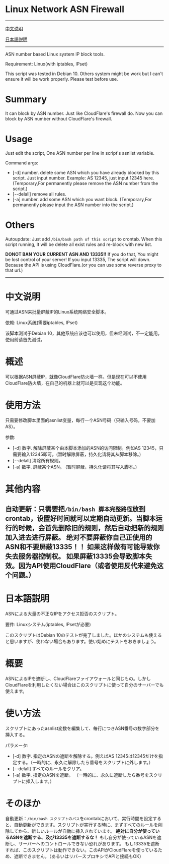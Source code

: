 # Linux Network ASN Firewall

---
[中文说明](#中文说明)

[日本語説明](#日本語説明)

---

ASN number based Linux system IP block tools.

Requirement: Linux(with iptables, IPset)

This script was tested in Debian 10. Others system might be work but I can't ensure it will be work properly. Please test before use.

# Summary

It can block by ASN number. Just like CloudFlare's firewall do. Now you can block by ASN number without CloudFlare's firewall.

# Usage

Just edit the script, One ASN number per line in script's asnlist variable.

Command args: 
- [-d] number. delete some ASN which you have already blocked by this script. Just input number. Example: AS 12345, just input 12345 here. (Temporary,For permanently please remove the ASN number from the script.)
- [--delall] remove all rules.
- [-a] number. add some ASN which you want block. (Temporary,For permanently please input the ASN number into the script.)

# Others

Autoupdate: Just add `/bin/bash path of this script` to crontab. When this script running, It will be delete all exist rules and re-block with new list.

**DONOT BAN YOUR CURRENT ASN AND 13335!!**
If you do that, You might be lost control of your server!
If you input 13335, The script will down. Because the API is using CloudFlare.(or you can use some reverse proxy to that url.)

---

# 中文说明

可通过ASN来批量屏蔽IP的Linux系统网络安全脚本。 

依赖: Linux系统(需要iptables, IPset)

该脚本测试于Debian 10，其他系统应该也可以使用，但未经测试，不一定能用。使用前请首先测试。

# 概述

可以根据ASN屏蔽IP，就像CloudFlare防火墙一样。但是现在可以不使用CloudFlare防火墙，在自己的机器上就可以是实现这个功能。

# 使用方法

只需要修改脚本里面的asnlist变量，每行一个ASN号码（只输入号码，不要加AS）。

参数: 
- [-d] 数字. 解除屏蔽某个由本脚本添加的ASN的访问限制。例如AS 12345，只需要输入12345即可。(暂时解除屏蔽，持久化请将其从脚本移除。)
- [--delall] 清除所有规则。
- [-a] 数字. 屏蔽某个ASN。 (暂时屏蔽，持久化请将其写入脚本。)

# 其他内容

自动更新：只需要把`/bin/bash 脚本完整路径`放到crontab，设置好时间就可以定期自动更新。当脚本运行的时候，会首先删除旧的规则，然后自动把新的规则加入进去进行屏蔽。
**绝对不要屏蔽你自己正使用的ASN和不要屏蔽13335！！**
如果这样做有可能导致你失去服务器控制权。
如果屏蔽13335会导致脚本失效。因为API使用CloudFlare（或者使用反代来避免这个问题。）
---


# 日本語説明

ASNによる大量の不正なIPをアクセス拒否のスクリプト。

要件: Linuxシステム(iptables, IPsetが必要)

このスクリプトはDebian 10のテストが完了しました。ほかのシステムも使えると思いますが、使わない場合もあります。使い始めにテストをおきましょう。

# 概要

ASNによるIPを遮断し、CloudFlareファイアウォールと同じもの。しかしCloudFlareを利用したくない場合はこのスクリプトに使って自分のサーバーでも使えます。

# 使い方法

スクリプトにあったasnlist変数を編集して、毎行につきASN番号の数字部分を挿入する。

パラメータ: 
- [-d] 数字. 指定のASNの遮断を解除する。例えばAS 12345は12345だけを指定する。（一時的に、永久に解除したら番号をスクリプトに外します。）
- [--delall] すべてのルールをクリア。
- [-a] 数字. 指定のASNを遮断。 （一時的に、永久に遮断したら番号をスクリプトに挿入します。）

# そのほか

自動更新：`/bin/bash スクリプトのパス`をcrontabにおいて、実行時間を設定すると、自動更新ができます。スクリプトが実行する時に、まずすべてのルールを削除してから、新しいルールが自動に挿入されています。
**絶対に自分が使っているASNを遮断する、及び13335を遮断するな！**
もし自分が使っているASNを遮断し、サーバーへのコントロールできない恐れがあります。
もし13335を遮断すれば、このスクリプトは動作できない。このAPIがCloudFlareを使っているため、遮断できません。（あるいはリバースプロキシでAPIと接続もOK）
